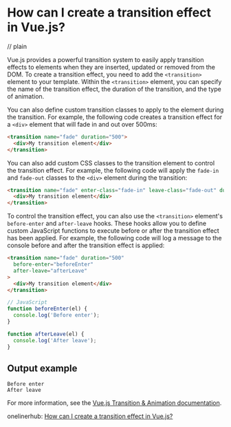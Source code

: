 # How can I create a transition effect in Vue.js?
// plain

Vue.js provides a powerful transition system to easily apply transition effects to elements when they are inserted, updated or removed from the DOM. To create a transition effect, you need to add the `<transition>` element to your template. Within the `<transition>` element, you can specify the name of the transition effect, the duration of the transition, and the type of animation.

You can also define custom transition classes to apply to the element during the transition. For example, the following code creates a transition effect for a `<div>` element that will fade in and out over 500ms:

```html
<transition name="fade" duration="500">
  <div>My transition element</div>
</transition>
```

You can also add custom CSS classes to the transition element to control the transition effect. For example, the following code will apply the `fade-in` and `fade-out` classes to the `<div>` element during the transition:

```html
<transition name="fade" enter-class="fade-in" leave-class="fade-out" duration="500">
  <div>My transition element</div>
</transition>
```

To control the transition effect, you can also use the `<transition>` element's `before-enter` and `after-leave` hooks. These hooks allow you to define custom JavaScript functions to execute before or after the transition effect has been applied. For example, the following code will log a message to the console before and after the transition effect is applied:

```html
<transition name="fade" duration="500"
  before-enter="beforeEnter"
  after-leave="afterLeave"
>
  <div>My transition element</div>
</transition>
```

```js
// JavaScript
function beforeEnter(el) {
  console.log('Before enter');
}

function afterLeave(el) {
  console.log('After leave');
}
```

## Output example

```
Before enter
After leave
```

For more information, see the [Vue.js Transition & Animation documentation](https://vuejs.org/v2/guide/transitions.html).

onelinerhub: [How can I create a transition effect in Vue.js?](https://onelinerhub.com/vue.js/how-can-i-create-a-transition-effect-in-vue-js)